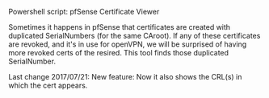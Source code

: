 Powershell script: pfSense Certificate Viewer

Sometimes it happens in pfSense that certificates are created with
duplicated SerialNumbers (for the same CAroot). If any of these certificates
are revoked, and it's in use for openVPN, we will be surprised of having more
revoked certs of the resired. This tool finds those duplicated SerialNumber.

Last change 2017/07/21: New feature: Now it also shows the CRL(s) in which the cert appears.
